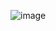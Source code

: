 ![image](https://github.com/vishwaa28/walmart-Dashboard/assets/138349327/6bafe135-e43a-4790-bc0a-9baaaabc9ef7)
